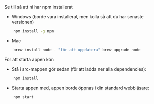 Se till så att ni har npm installerat 
* Windows (borde vara installerat, men kolla så att du har senaste versionen)
```sh
    npm install -g npm
```
* Mac 
```sh
    brew install node - "för att uppdatera" brew upgrade node
```

För att starta appen kör:
* Stå i src-mappen gör sedan (för att ladda ner alla dependencies):
```sh
    npm install
```
* Starta appen med, appen borde öppnas i din standard webbläsare:
```sh
    npm start
```
